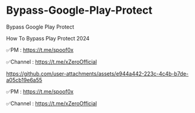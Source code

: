 # Bypass-Google-Play-Protect
Bypass Google Play Protect


How To Bypass Play Protect 2024

✅PM : https://t.me/spoof0x

✅Channel : https://t.me/xZeroOfficial





https://github.com/user-attachments/assets/e944a442-223c-4c4b-b7de-a05cb19e6a55



✅PM : https://t.me/spoof0x

✅Channel : https://t.me/xZeroOfficial







